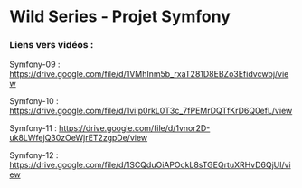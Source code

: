 # Wild Series - Projet Symfony

### Liens vers vidéos :

Symfony-09 : https://drive.google.com/file/d/1VMhInm5b_rxaT281D8EBZo3Efidvcwbj/view

Symfony-10 : https://drive.google.com/file/d/1viIp0rkL0T3c_7fPEMrDQTfKrD6Q0efL/view

Symfony-11 : https://drive.google.com/file/d/1vnor2D-uk8LWfejQ30zOeWjrET2zgpDe/view

Symfony-12 : https://drive.google.com/file/d/1SCQduOiAPOckL8sTGEQrtuXRHvD6QjUl/view